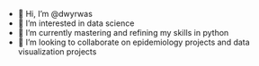 - 👋 Hi, I’m @dwyrwas
- 👀 I’m interested in data science
- 🌱 I’m currently mastering and refining my skills in python 
- 💞️ I’m looking to collaborate on epidemiology projects and data visualization projects

<!---
dwyrwas/dwyrwas is a ✨ special ✨ repository because its `README.md` (this file) appears on your GitHub profile.
You can click the Preview link to take a look at your changes.
--->
